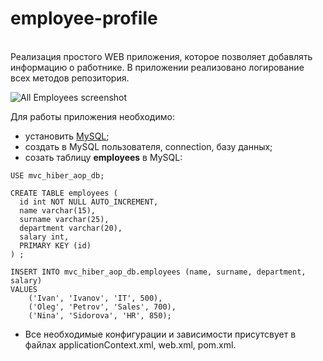 # employee-profile
</br>
Реализация простого WEB приложения, которое позволяет добавлять информацию о работнике.
В приложении реализовано логирование всех методов репозитория.

![All Employees screenshot](https://user-images.githubusercontent.com/88871075/176116815-4131b04e-e8f7-4a4f-9573-d310b813d09a.jpg)

Для работы приложения необходимо:
- установить [MySQL](https://dev.mysql.com/downloads/mysql/);
- создать в MySQL пользователя, connection, базу данных;
- созать таблицу **employees** в MySQL:

```MySQL
USE mvc_hiber_aop_db;

CREATE TABLE employees (
  id int NOT NULL AUTO_INCREMENT,
  name varchar(15),
  surname varchar(25),
  department varchar(20),
  salary int,
  PRIMARY KEY (id)
) ;

INSERT INTO mvc_hiber_aop_db.employees (name, surname, department, salary)
VALUES
	('Ivan', 'Ivanov', 'IT', 500),
	('Oleg', 'Petrov', 'Sales', 700),
	('Nina', 'Sidorova', 'HR', 850);
```

- Все необходимые конфигурации и зависимости присутсвует в файлах applicationContext.xml, web.xml, pom.xml.
